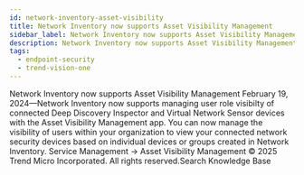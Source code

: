 ```yaml
---
id: network-inventory-asset-visibility
title: Network Inventory now supports Asset Visibility Management
sidebar_label: Network Inventory now supports Asset Visibility Management
description: Network Inventory now supports Asset Visibility Management
tags:
  - endpoint-security
  - trend-vision-one
---
```


 Network Inventory now supports Asset Visibility Management February 19, 2024—Network Inventory now supports managing user role visibilty of connected Deep Discovery Inspector and Virtual Network Sensor devices with the Asset Visibility Management app. You can now manage the visibility of users within your organization to view your connected network security devices based on individual devices or groups created in Network Inventory. Service Management → Asset Visibility Management © 2025 Trend Micro Incorporated. All rights reserved.Search Knowledge Base